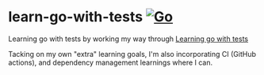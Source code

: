 # learn-go-with-tests [![Go](https://github.com/alexander-jeff/learn-go-with-tests/actions/workflows/go.yml/badge.svg)](https://github.com/alexander-jeff/learn-go-with-tests/actions/workflows/go.yml)

Learning go with tests by working my way through [Learning go with tests](https://quii.gitbook.io/learn-go-with-tests/)

Tacking on my own "extra" learning goals, I'm also incorporating CI (GitHub actions), and dependency management learnings where I can.
